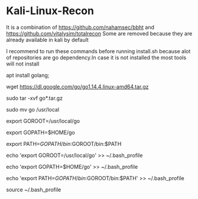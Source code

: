 # Kali-Linux-Recon
It is a combination of https://github.com/nahamsec/bbht and https://github.com/vitalysim/totalrecon
Some are removed because they are already available in kali by default

I recommend to run these commands before running install.sh because alot of repositories are go dependency.In case it is not installed the most tools will not install


apt install golang;

wget  https://dl.google.com/go/go1.14.4.linux-amd64.tar.gz


sudo tar -xvf go*.tar.gz

sudo mv go /usr/local

export GOROOT=/usr/local/go

export GOPATH=$HOME/go

export PATH=$GOPATH/bin:$GOROOT/bin:$PATH

echo 'export GOROOT=/usr/local/go' >> ~/.bash_profile

echo 'export GOPATH=$HOME/go'	>> ~/.bash_profile			

echo 'export PATH=$GOPATH/bin:$GOROOT/bin:$PATH' >> ~/.bash_profile	

source ~/.bash_profile

